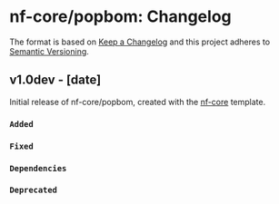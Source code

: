 # nf-core/popbom: Changelog

The format is based on [Keep a Changelog](http://keepachangelog.com/en/1.0.0/)
and this project adheres to [Semantic Versioning](http://semver.org/spec/v2.0.0.html).

## v1.0dev - [date]

Initial release of nf-core/popbom, created with the [nf-core](http://nf-co.re/) template.

### `Added`

### `Fixed`

### `Dependencies`

### `Deprecated`
